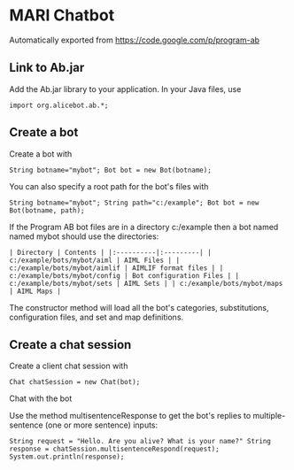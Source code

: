 # MARI Chatbot

Automatically exported from https://code.google.com/p/program-ab

## Link to Ab.jar

Add the Ab.jar library to your application. In your Java files, use

```import org.alicebot.ab.*;```

## Create a bot

Create a bot with

```String botname="mybot"; Bot bot = new Bot(botname);```

You can also specify a root path for the bot's files with

```String botname="mybot"; String path="c:/example"; Bot bot = new Bot(botname, path);```

If the Program AB bot files are in a directory c:/example then a bot named named mybot should use the directories:

```| Directory | Contents | |:----------|:---------| | c:/example/bots/mybot/aiml | AIML Files | | c:/example/bots/mybot/aimlif | AIMLIF format files | | c:/example/bots/mybot/config | Bot configuration Files | | c:/example/bots/mybot/sets | AIML Sets | | c:/example/bots/mybot/maps | AIML Maps |```

The constructor method will load all the bot's categories, substitutions, configuration files, and set and map definitions.

## Create a chat session

Create a client chat session with

```Chat chatSession = new Chat(bot);```

Chat with the bot

Use the method multisentenceResponse to get the bot's replies to multiple-sentence (one or more sentence) inputs:

```String request = "Hello. Are you alive? What is your name?" String response = chatSession.multisentenceRespond(request); System.out.println(response);```
